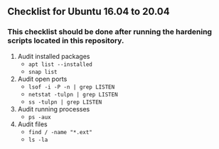 ## Checklist for Ubuntu 16.04 to 20.04
### This checklist should be done **after** running the hardening scripts located in this repository.

1. Audit installed packages
	* `apt list --installed`
	* `snap list`
2. Audit open ports
	* `lsof -i -P -n | grep LISTEN`
	* `netstat -tulpn | grep LISTEN`
	* `ss -tulpn | grep LISTEN`
3. Audit running processes
	* `ps -aux`
4. Audit files
	* `find / -name "*.ext"`
	* `ls -la`